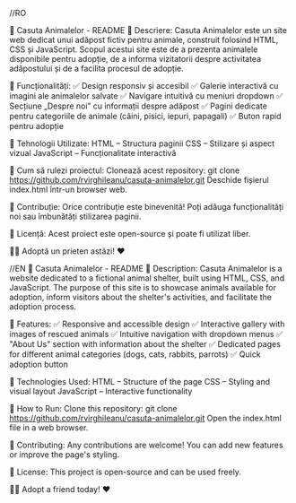 //RO

🐾 Casuta Animalelor - README
📌 Descriere:
Casuta Animalelor este un site web dedicat unui adăpost fictiv pentru animale, construit folosind HTML, CSS și JavaScript. Scopul acestui site este de a prezenta animalele disponibile pentru adopție, de a informa vizitatorii despre activitatea adăpostului și de a facilita procesul de adopție.

🎨 Funcționalități:
✅ Design responsiv și accesibil
✅ Galerie interactivă cu imagini ale animalelor salvate
✅ Navigare intuitivă cu meniuri dropdown
✅ Secțiune „Despre noi” cu informații despre adăpost
✅ Pagini dedicate pentru categoriile de animale (câini, pisici, iepuri, papagali)
✅ Buton rapid pentru adopție

🔧 Tehnologii Utilizate:
HTML – Structura paginii
CSS – Stilizare și aspect vizual
JavaScript – Funcționalitate interactivă

🚀 Cum să rulezi proiectul:
Clonează acest repository:
git clone https://github.com/rvirghileanu/casuta-animalelor.git
Deschide fișierul index.html într-un browser web.

🤝 Contribuție:
Orice contribuție este binevenită! Poți adăuga funcționalități noi sau îmbunătăți stilizarea paginii.

📜 Licență:
Acest proiect este open-source și poate fi utilizat liber.

🐶🐱 Adoptă un prieten astăzi! ❤️


//EN
🐾 Casuta Animalelor - README
📌 Description:
Casuta Animalelor is a website dedicated to a fictional animal shelter, built using HTML, CSS, and JavaScript. The purpose of this site is to showcase animals available for adoption, inform visitors about the shelter's activities, and facilitate the adoption process.

🎨 Features:
✅ Responsive and accessible design
✅ Interactive gallery with images of rescued animals
✅ Intuitive navigation with dropdown menus
✅ "About Us" section with information about the shelter
✅ Dedicated pages for different animal categories (dogs, cats, rabbits, parrots)
✅ Quick adoption button

🔧 Technologies Used:
HTML – Structure of the page
CSS – Styling and visual layout
JavaScript – Interactive functionality

🚀 How to Run:
Clone this repository:
git clone https://github.com/rvirghileanu/casuta-animalelor.git
Open the index.html file in a web browser.

🤝 Contributing:
Any contributions are welcome! You can add new features or improve the page's styling.

📜 License:
This project is open-source and can be used freely.

🐶🐱 Adopt a friend today! ❤️
